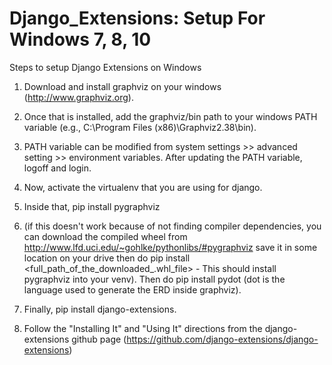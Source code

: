 # Django_Extensions: Setup For Windows 7, 8, 10

Steps to setup Django Extensions on Windows

  1. Download and install graphviz on your windows (http://www.graphviz.org).

  2. Once that is installed, add the graphviz/bin path to your windows PATH variable (e.g., C:\Program Files (x86)\Graphviz2.38\bin).

  3. PATH variable can be modified from system settings >> advanced setting >> environment variables.
     After updating the PATH variable, logoff and login.

  4. Now, activate the virtualenv that you are using for django.

  5. Inside that, pip install pygraphviz

  6. (if this doesn't work because of not finding compiler dependencies, you can download the compiled wheel from http://www.lfd.uci.edu/~gohlke/pythonlibs/#pygraphviz
      save it in some location on your drive then do pip install <full_path_of_the_downloaded_.whl_file> - This should install pygraphviz into your venv). Then do pip install pydot (dot is the language used to generate the ERD inside graphviz).

  7. Finally, pip install django-extensions.

  8. Follow the "Installing It" and "Using It" directions from the django-extensions github page (https://github.com/django-extensions/django-extensions)
